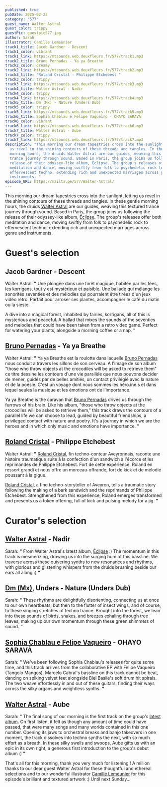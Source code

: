 ```yaml
---
published: true
pubDate: 2025-02-23
category: "577"
guest_name: Walter Astral
guest_color: trippy
guestPic: guestpic577.jpg
author: Sarah
illustrator: Camille Lemeunier
track1_title: Jacob Gardner - Descent
track1_color: vibrant
track1_link: https://mtsounds.web.deuxfleurs.fr/577/track1.mp3
track2_title: Bruno Pernadas - Ya ya Breathe
track2_color: dreamy
track2_link: https://mtsounds.web.deuxfleurs.fr/577/track2.mp3
track3_title: "Roland Cristal - Philippe Etchebest "
track3_color: trippy
track3_link: https://mtsounds.web.deuxfleurs.fr/577/track3.mp3
track4_title: Walter Astral - Nadir
track4_color: trippy
track4_link: https://mtsounds.web.deuxfleurs.fr/577/track4.mp3
track5_title: Dm (Mx) - Nature (Unders Dub)
track5_color: trippy
track5_link: https://mtsounds.web.deuxfleurs.fr/577/track5.mp3
track6_title: Sophia Chablau e Felipe Vaqueiro - OHAYO SARAVÁ
track6_color: vibrant
track6_link: https://mtsounds.web.deuxfleurs.fr/577/track6.mp3
track7_title: Walter Astral - Aube
track7_color: trippy
track7_link: https://mtsounds.web.deuxfleurs.fr/577/track7.mp3
description: "This morning our dream tapestries cross into the sunlight, letting
  us revel in the shining contours of these threads and tangles. In these gentle
  morning hours, the druids Walter Astral are our guides, weaving this textured
  trance journey through sound. Based in Paris, the group joins us following the
  release of their odyssey-like album, Éclipse. The group's releases offer both
  meditation and dance, moving swiftly from folk to psychedelic rock to
  effervescent techno, extending rich and unexpected marriages across genre and
  instruments. "
episode_URL: https://mailta.pe/577/Walter-Astral/
---
```

This morning our dream tapestries cross into the sunlight, letting us revel in the shining contours of these threads and tangles. In these gentle morning hours, the druids [Walter Astral](https://walterastral.bandcamp.com/) are our guides, weaving this textured trance journey through sound. Based in Paris, the group joins us following the release of their odyssey-like album, [Éclipse](https://walterastral.bandcamp.com/album/clipse-2). The group's releases offer both meditation and dance, moving swiftly from folk to psychedelic rock to effervescent techno, extending rich and unexpected marriages across genre and instruments. 

# Guest's selection

## Jacob Gardner - Descent

Walter Astral: **"** Une plongée dans une forêt magique, habitée par les fées, les korrigans, tout y est mystérieux et paisible. Une ballade qui mélange les sonorités seventies et des mélodies qui pourraient être tirées d'un jeux vidéo rétro. Parfait pour arroser ses plantes, accompagner le café du matin ou la sieste. 

A dive into a magical forest, inhabited by fairies, korrigans, all of this is mysterious and peaceful. A ballad that mixes the sounds of the seventies and melodies that could have been taken from a retro video game. Perfect for watering your plants, alongside a morning coffee or a nap. **"** 

## [Bruno Pernadas](https://brunopernadas.bandcamp.com/) - Ya ya Breathe

Walter Astral: **"** Ya ya Breathe est la roulotte dans laquelle [Bruno Pernadas](https://brunopernadas.bandcamp.com/) nous conduit a travers les sillons de son cerveau. A l'image de son album "those who throw objects at the crocodiles will be asked to retrieve them" ce titre dessine les contours d'une vie parallèle que nous pouvons decider de mener, guidés par de belles amitiés, un contact privilégié avec la nature et de la poésie. C'est un voyage dont nous sommes les héro.ine.s et dans lequel seules la musique et les émotions ont de l'importance. 

Ya ya Breathe is the caravan that [Bruno Pernadas](https://brunopernadas.bandcamp.com/) drives us through the furrows of his brain. Like his album, "those who throw objects at the crocodiles will be asked to retrieve them," this track draws the contours of a parallel life we can choose to lead, guided by beautiful friendships, a privileged contact with nature and poetry. It's a journey in which we are the heroes and in which only music and emotions have importance. **"** 

## [Roland Cristal](https://rolandcristal.bandcamp.com/album/on-en-veut-plus-yoshiko-defqon-edit) - Philippe Etchebest

Walter Astral: **"** [Roland Cristal](https://rolandcristal.bandcamp.com/album/on-en-veut-plus-yoshiko-defqon-edit), fin techno-conteur Aveyronnais, raconte une histoire traumatique suite à la confection d'un sandwich à l'écorce et les réprimandes de Philippe Etchebest. Fort de cette expérience, Roland en ressort grandi et nous offre un morceau-offrande, fort de kick et de mélodie poussant à la gigue.

[Roland Cristal](https://rolandcristal.bandcamp.com/album/on-en-veut-plus-yoshiko-defqon-edit), a fine techno-storyteller of Aveyron, tells a traumatic story following the making of a bark sandwich and the reprimands of Philippe Etchebest. Strengthened from this experience, Roland emerges transformed and presents us a token offering, full of kick and pulsing melody for a jig. **"** 

# Curator's selection

## [Walter Astral](https://walterastral.bandcamp.com/) - Nadir

Sarah: **"** From Walter Astral's latest album, [Éclipse](https://walterastral.bandcamp.com/album/clipse-2) :) The momentum in this track is mesmerizing, drawing us into the surging hum of this bassline. We traverse across these quivering synths to new resonances and rhythms, with glorious and glistening whispers from the druids brushing beside our ears all along :)  **"** 

## [Dm (Mx)](https://happycamperrecords.bandcamp.com/), Unders - Nature (Unders Dub)

Sarah: **"** These rhythms are delightfully disorienting, connecting us at once to our own heartbeats, but then to the flutter of insect wings, and of course, to these singing stretches of techno trance. Brought into the forest, we lean into these sounds of birds, snakes, and breezes exhaling through tree leaves; making up our own momentum through these green shimmers of sound.  **"** 

## [Sophia Chablau e Felipe Vaqueiro](https://sophiachablauefelipevaqueiro.bandcamp.com/album/nova-era-ohayo-sarav) - OHAYO SARAVÁ

Sarah: **"** We've been following Sophia Chablau's releases for quite some time, and this track arrives from the collaborative EP with Felipe Vaqueiro (Tangolo Mangos). Marcelo Cabral's bassline on this track cannot be beat, dancing on spiking velvet feet alongside Biel Basile's soft drum hit spirals. The two weave effortlessly in and out of these guitars, finding their ways across the silky organs and weightless synths. **"** 

## [Walter Astral](https://walterastral.bandcamp.com/) - Aube

Sarah: **"** The final song of our morning is the first track on the group's [latest album](https://walterastral.bandcamp.com/album/clipse-2). On first listen, it felt as though any amount of time could have passed, that were many songs and many worlds contained in this one number. Opening its jaws to orchestral breaks and banjo takeovers in one moment, the track dissolves into techno synths the next, with so much effort as a breath. In these silky swells and swoops, Aube gifts us with an epic in its own right, a generous first introduction to the group's debut album :) **"** 

That's all for this morning, thank you very much for listening ! A million thanks to our dear guest Walter Astral for these thoughtful and ethereal selections and to our wonderful illustrator [Camille Lemeunier](https://camillelemeunier.fr/?fbclid=PAZXh0bgNhZW0CMTEAAaY2hB73T0nwqY-KVOCsjQZM4CGr0lJoRxPHkUXcR5-VlEuVJXk-h_Dftas_aem_yRXqRSCA16Wbj_iWezetog) for this episode's brilliant and textured artwork :) Until next Sunday...
